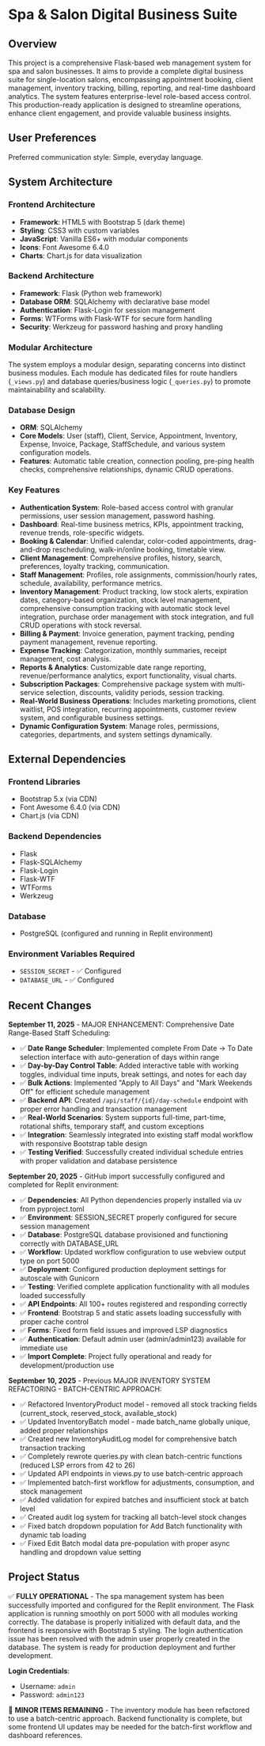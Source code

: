 # Spa & Salon Digital Business Suite

## Overview
This project is a comprehensive Flask-based web management system for spa and salon businesses. It aims to provide a complete digital business suite for single-location salons, encompassing appointment booking, client management, inventory tracking, billing, reporting, and real-time dashboard analytics. The system features enterprise-level role-based access control. This production-ready application is designed to streamline operations, enhance client engagement, and provide valuable business insights.

## User Preferences
Preferred communication style: Simple, everyday language.

## System Architecture

### Frontend Architecture
- **Framework**: HTML5 with Bootstrap 5 (dark theme)
- **Styling**: CSS3 with custom variables
- **JavaScript**: Vanilla ES6+ with modular components
- **Icons**: Font Awesome 6.4.0
- **Charts**: Chart.js for data visualization

### Backend Architecture
- **Framework**: Flask (Python web framework)
- **Database ORM**: SQLAlchemy with declarative base model
- **Authentication**: Flask-Login for session management
- **Forms**: WTForms with Flask-WTF for secure form handling
- **Security**: Werkzeug for password hashing and proxy handling

### Modular Architecture
The system employs a modular design, separating concerns into distinct business modules. Each module has dedicated files for route handlers (`_views.py`) and database queries/business logic (`_queries.py`) to promote maintainability and scalability.

### Database Design
- **ORM**: SQLAlchemy
- **Core Models**: User (staff), Client, Service, Appointment, Inventory, Expense, Invoice, Package, StaffSchedule, and various system configuration models.
- **Features**: Automatic table creation, connection pooling, pre-ping health checks, comprehensive relationships, dynamic CRUD operations.

### Key Features
- **Authentication System**: Role-based access control with granular permissions, user session management, password hashing.
- **Dashboard**: Real-time business metrics, KPIs, appointment tracking, revenue trends, role-specific widgets.
- **Booking & Calendar**: Unified calendar, color-coded appointments, drag-and-drop rescheduling, walk-in/online booking, timetable view.
- **Client Management**: Comprehensive profiles, history, search, preferences, loyalty tracking, communication.
- **Staff Management**: Profiles, role assignments, commission/hourly rates, schedule, availability, performance metrics.
- **Inventory Management**: Product tracking, low stock alerts, expiration dates, category-based organization, stock level management, comprehensive consumption tracking with automatic stock level integration, purchase order management with stock integration, and full CRUD operations with stock reversal.
- **Billing & Payment**: Invoice generation, payment tracking, pending payment management, revenue reporting.
- **Expense Tracking**: Categorization, monthly summaries, receipt management, cost analysis.
- **Reports & Analytics**: Customizable date range reporting, revenue/performance analytics, export functionality, visual charts.
- **Subscription Packages**: Comprehensive package system with multi-service selection, discounts, validity periods, session tracking.
- **Real-World Business Operations**: Includes marketing promotions, client waitlist, POS integration, recurring appointments, customer review system, and configurable business settings.
- **Dynamic Configuration System**: Manage roles, permissions, categories, departments, and system settings dynamically.

## External Dependencies

### Frontend Libraries
- Bootstrap 5.x (via CDN)
- Font Awesome 6.4.0 (via CDN)
- Chart.js (via CDN)

### Backend Dependencies
- Flask
- Flask-SQLAlchemy
- Flask-Login
- Flask-WTF
- WTForms
- Werkzeug

### Database
- PostgreSQL (configured and running in Replit environment)

### Environment Variables Required
- `SESSION_SECRET` - ✅ Configured
- `DATABASE_URL` - ✅ Configured

## Recent Changes
**September 11, 2025** - MAJOR ENHANCEMENT: Comprehensive Date Range-Based Staff Scheduling:
- ✅ **Date Range Scheduler**: Implemented complete From Date → To Date selection interface with auto-generation of days within range
- ✅ **Day-by-Day Control Table**: Added interactive table with working toggles, individual time inputs, break settings, and notes for each day
- ✅ **Bulk Actions**: Implemented "Apply to All Days" and "Mark Weekends Off" for efficient schedule management 
- ✅ **Backend API**: Created `/api/staff/{id}/day-schedule` endpoint with proper error handling and transaction management
- ✅ **Real-World Scenarios**: System supports full-time, part-time, rotational shifts, temporary staff, and custom exceptions
- ✅ **Integration**: Seamlessly integrated into existing staff modal workflow with responsive Bootstrap table design
- ✅ **Testing Verified**: Successfully created individual schedule entries with proper validation and database persistence

**September 20, 2025** - GitHub import successfully configured and completed for Replit environment:
- ✅ **Dependencies**: All Python dependencies properly installed via uv from pyproject.toml
- ✅ **Environment**: SESSION_SECRET properly configured for secure session management
- ✅ **Database**: PostgreSQL database provisioned and functioning correctly with DATABASE_URL
- ✅ **Workflow**: Updated workflow configuration to use webview output type on port 5000
- ✅ **Deployment**: Configured production deployment settings for autoscale with Gunicorn
- ✅ **Testing**: Verified complete application functionality with all modules loaded successfully
- ✅ **API Endpoints**: All 100+ routes registered and responding correctly
- ✅ **Frontend**: Bootstrap 5 and static assets loading successfully with proper cache control
- ✅ **Forms**: Fixed form field issues and improved LSP diagnostics
- ✅ **Authentication**: Default admin user (admin/admin123) available for immediate use
- ✅ **Import Complete**: Project fully operational and ready for development/production use

**September 10, 2025** - Previous MAJOR INVENTORY SYSTEM REFACTORING - BATCH-CENTRIC APPROACH:
- ✅ Refactored InventoryProduct model - removed all stock tracking fields (current_stock, reserved_stock, available_stock)
- ✅ Updated InventoryBatch model - made batch_name globally unique, added proper relationships
- ✅ Created new InventoryAuditLog model for comprehensive batch transaction tracking
- ✅ Completely rewrote queries.py with clean batch-centric functions (reduced LSP errors from 42 to 26)
- ✅ Updated API endpoints in views.py to use batch-centric approach
- ✅ Implemented batch-first workflow for adjustments, consumption, and stock management
- ✅ Added validation for expired batches and insufficient stock at batch level
- ✅ Created audit log system for tracking all batch-level stock changes
- ✅ Fixed batch dropdown population for Add Batch functionality with dynamic tab loading
- ✅ Fixed Edit Batch modal data pre-population with proper async handling and dropdown value setting

## Project Status
✅ **FULLY OPERATIONAL** - The spa management system has been successfully imported and configured for the Replit environment. The Flask application is running smoothly on port 5000 with all modules working correctly. The database is properly initialized with default data, and the frontend is responsive with Bootstrap 5 styling. The login authentication issue has been resolved with the admin user properly created in the database. The system is ready for production deployment and further development.

**Login Credentials**: 
- Username: `admin`
- Password: `admin123`

🔄 **MINOR ITEMS REMAINING** - The inventory module has been refactored to use a batch-centric approach. Backend functionality is complete, but some frontend UI updates may be needed for the batch-first workflow and dashboard references.